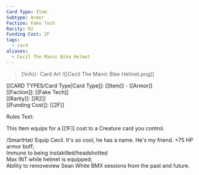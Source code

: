 ```yaml
---
Card Type: Item
Subtype: Armor
Faction: Fake Tech
Rarity: R2
Funding Cost: 2F
tags:
  - card
aliases:
  - Cecil The Manic Bike Helmet
---
```

> [!info]- Card Art
> ![[Cecil The Manic Bike Helmet.png]]

[[CARD TYPES/Card Type|Card Type]]: [[Item]] - [[Armor]]  
[[Faction]]: [[Fake Tech]]  
[[Rarity]]: [[R2]]  
[[Funding Cost]]: [[2F]]  

Rules Text:  

This Item equips for a [[1F]] cost to a Creature card you control.  

/SmartHat/ Equip Cecil. It's so cool, he has a name. He's my friend.
+75 HP armor buff;  
Immune to being instakilled/headshotted  
Max INT while helmet is equipped;  
Ability to removeview Sean White BMX sessions from the past and future.  
